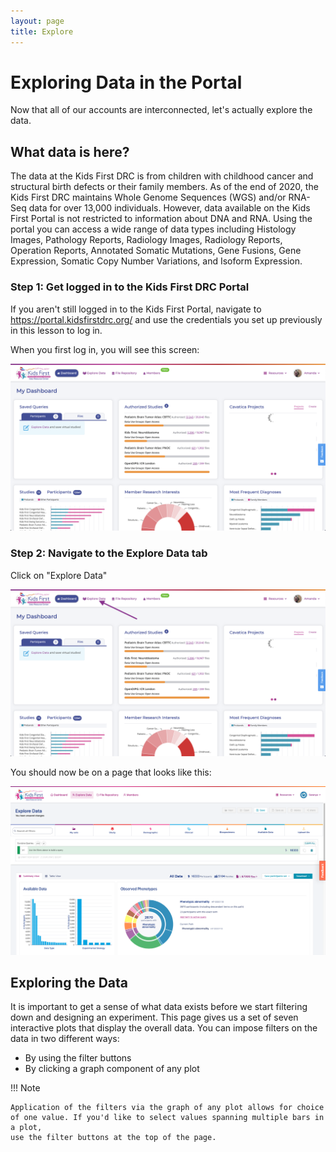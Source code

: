 ```yaml
---
layout: page
title: Explore
---
```


Exploring Data in the Portal
============================

Now that all of our accounts are interconnected, let's actually explore
the data.

What data is here?
------------------

The data at the Kids First DRC is from children with childhood cancer
and structural birth defects or their family members. As of the end of 2020,
the Kids First DRC maintains Whole Genome Sequences (WGS) and/or RNA-Seq
data for over 13,000 individuals. However, data available on the Kids First Portal
is not restricted to information about DNA and RNA. Using the portal you can access a
wide range of data types including Histology Images, Pathology Reports, Radiology
Images, Radiology Reports, Operation Reports, Annotated Somatic
Mutations, Gene Fusions, Gene Expression, Somatic Copy Number
Variations, and Isoform Expression.

### Step 1: Get logged in to the Kids First DRC Portal

If you aren't still logged in to the Kids First Portal, navigate to
<https://portal.kidsfirstdrc.org/> and use the credentials you set up
previously in this lesson to log in.

When you first log in, you will see
this screen:

![Kids First Dashboard](../images-kf/KidsFirstPortal_11.png "Kids First Dashboard")


### Step 2: Navigate to the Explore Data tab

Click on "Explore Data"

![Go To Explore Data](../images-kf/KidsFirstPortal_12.png "Go To Explore Data")

You should now be on a page that looks like this:

![Explore Data](../images-kf/KidsFirstPortal_13.png "Explore Data")

Exploring the Data
------------------

It is important to get a sense of what data exists before we start
filtering down and designing an experiment. This page gives us a set of
seven interactive plots that display the overall data. You can impose
filters on the data in two different ways:

-   By using the filter buttons
-   By clicking a graph component of any plot

!!! Note

    Application of the filters via the graph of any plot allows for choice of one value. If you'd like to select values spanning multiple bars in a plot,
    use the filter buttons at the top of the page.
